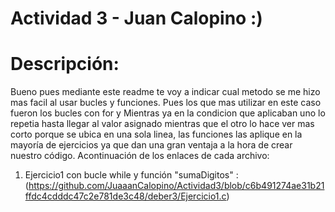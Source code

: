 # Actividad 3 - Juan Calopino :)
# Descripción: 
Bueno pues mediante este readme te voy a indicar cual metodo se me hizo mas facil al usar bucles y funciones. 
Pues los que mas utilizar en este caso fueron los bucles con for y Mientras ya en la condicion que aplicaban uno lo repetia hasta llegar al valor asignado mientras que el otro lo hace ver mas corto porque se ubica en una sola linea, las funciones las aplique en la mayoría de ejercicios ya que dan una gran ventaja a la hora de crear nuestro código. 
Acontinuación de los enlaces de cada archivo: 
1. Ejercicio1 con bucle while y función "sumaDigitos" : (https://github.com/JuaaanCalopino/Actividad3/blob/c6b491274ae31b21ffdc4cdddc47c2e781de3c48/deber3/Ejercicio1.c)
